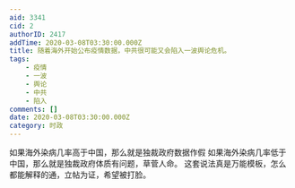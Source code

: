 ```yaml
---
aid: 3341
cid: 2
authorID: 2417
addTime: 2020-03-08T03:30:00.000Z
title: 随着海外开始公布疫情数据，中共很可能又会陷入一波舆论危机。
tags:
    - 疫情
    - 一波
    - 舆论
    - 中共
    - 陷入
comments: []
date: 2020-03-08T03:30:00.000Z
category: 时政
---
```


如果海外染病几率高于中国，那么就是独裁政府数据作假 如果海外染病几率低于中国，那么就是独裁政府体质有问题，草菅人命。 这套说法真是万能模板，怎么都能解释的通，立帖为证，希望被打脸。
